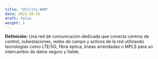 ```yaml
---
title: "Utility-WAN"
date: 2023-10-26
draft: false
weight: 1
---
```


**Definición:** Una red de comunicación dedicada que conecta centros de control, subestaciones, redes de campo y activos de la red utilizando tecnologías como LTE/5G, fibra óptica, líneas arrendadas o MPLS para un intercambio de datos seguro y fiable.
